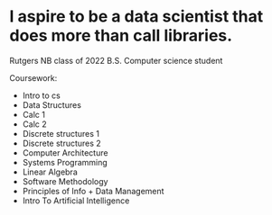 # I aspire to be a data scientist that does more than call libraries.

Rutgers NB class of 2022
B.S. Computer science student

Coursework: 
- Intro to cs
- Data Structures
- Calc 1
- Calc 2
- Discrete structures 1
- Discrete structures 2
- Computer Architecture
- Systems Programming
- Linear Algebra
- Software Methodology
- Principles of Info + Data Management
- Intro To Artificial Intelligence
